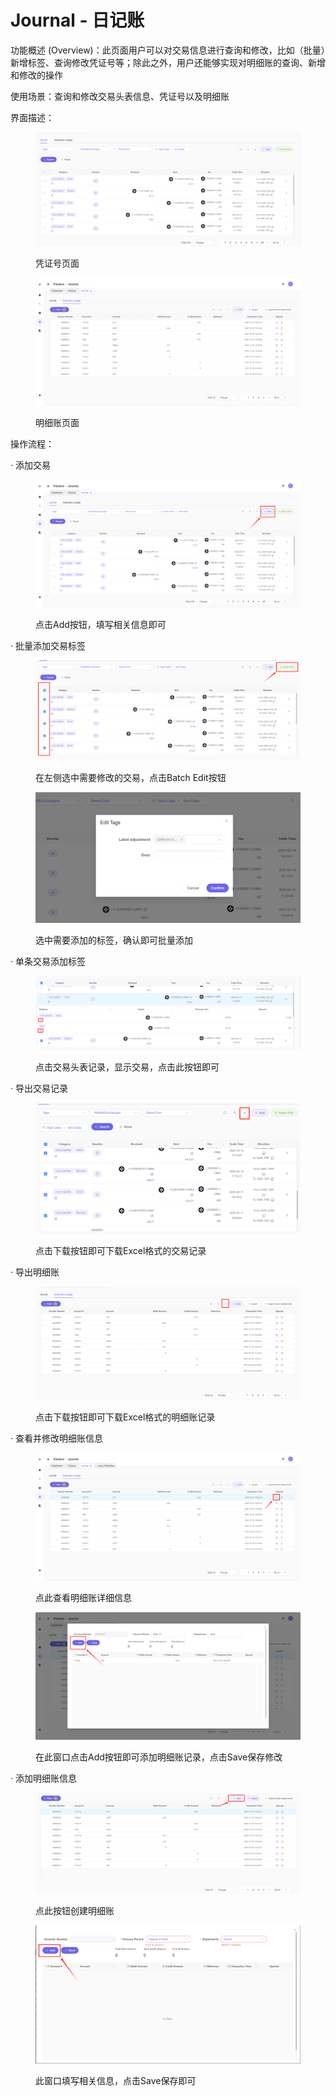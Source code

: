 # Journal - 日记账

功能概述 (Overview)：此页面用户可以对交易信息进行查询和修改，比如（批量）新增标签、查询修改凭证号等；除此之外，用户还能够实现对明细账的查询、新增和修改的操作

使用场景：查询和修改交易头表信息、凭证号以及明细账

界面描述：

<figure><img src="../.gitbook/assets/image (15).png" alt=""><figcaption><p>凭证号页面</p></figcaption></figure>

<figure><img src="../.gitbook/assets/image (16).png" alt=""><figcaption><p>明细账页面</p></figcaption></figure>

操作流程：

· 添加交易

<figure><img src="../.gitbook/assets/image (17).png" alt=""><figcaption><p>点击Add按钮，填写相关信息即可</p></figcaption></figure>

· 批量添加交易标签

<figure><img src="../.gitbook/assets/image (18).png" alt=""><figcaption><p>在左侧选中需要修改的交易，点击Batch Edit按钮</p></figcaption></figure>

<figure><img src="../.gitbook/assets/image (19).png" alt=""><figcaption><p>选中需要添加的标签，确认即可批量添加</p></figcaption></figure>

· 单条交易添加标签

<figure><img src="../.gitbook/assets/image (20).png" alt=""><figcaption><p>点击交易头表记录，显示交易，点击此按钮即可</p></figcaption></figure>



· 导出交易记录

<figure><img src="../.gitbook/assets/image (21).png" alt=""><figcaption><p>点击下载按钮即可下载Excel格式的交易记录</p></figcaption></figure>

· 导出明细账

<figure><img src="../.gitbook/assets/image (22).png" alt=""><figcaption><p>点击下载按钮即可下载Excel格式的明细账记录</p></figcaption></figure>

· 查看并修改明细账信息

<figure><img src="../.gitbook/assets/image (23).png" alt=""><figcaption><p>点此查看明细账详细信息</p></figcaption></figure>

<figure><img src="../.gitbook/assets/image (24).png" alt=""><figcaption><p>在此窗口点击Add按钮即可添加明细账记录，点击Save保存修改</p></figcaption></figure>

· 添加明细账信息

<figure><img src="../.gitbook/assets/image (25).png" alt=""><figcaption><p>点此按钮创建明细账</p></figcaption></figure>

<figure><img src="../.gitbook/assets/image (26).png" alt=""><figcaption><p>此窗口填写相关信息，点击Save保存即可</p></figcaption></figure>
